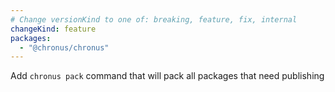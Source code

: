 ```yaml
---
# Change versionKind to one of: breaking, feature, fix, internal
changeKind: feature
packages:
  - "@chronus/chronus"
---
```


Add `chronus pack` command that will pack all packages that need publishing
